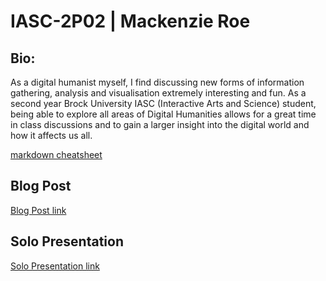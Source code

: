 # IASC-2P02 | Mackenzie Roe

## Bio: 

As a digital humanist myself, I find discussing new forms of information gathering, analysis and visualisation extremely interesting and fun. As a second year Brock University  IASC (Interactive Arts and Science) student, being able to explore all areas of Digital Humanities allows for a great time in class discussions and to gain a larger insight into the digital world and how it affects us all.

[markdown cheatsheet](https://guides.github.com/pdfs/markdown-cheatsheet-online.pdf)


## Blog Post

[Blog Post link](blog)

## Solo Presentation

[Solo Presentation link](reveal1/index.html)
